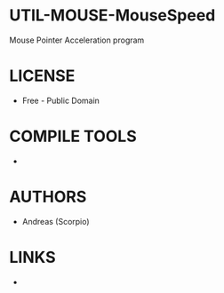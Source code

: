 UTIL-MOUSE-MouseSpeed
=====================

Mouse Pointer Acceleration program


LICENSE
===============
* Free - Public Domain

COMPILE TOOLS
===============
* 

AUTHORS
===============
* Andreas (Scorpio)

LINKS
===============
* 
